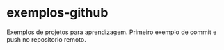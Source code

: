 # exemplos-github
Exemplos de projetos para aprendizagem.
Primeiro exemplo de commit e push no repositorio remoto.
